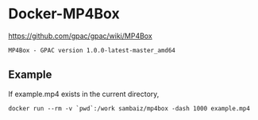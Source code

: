 # Docker-MP4Box

https://github.com/gpac/gpac/wiki/MP4Box

```
MP4Box - GPAC version 1.0.0-latest-master_amd64
```

## Example

If example.mp4 exists in the current directory,

```
docker run --rm -v `pwd`:/work sambaiz/mp4box -dash 1000 example.mp4 
```
